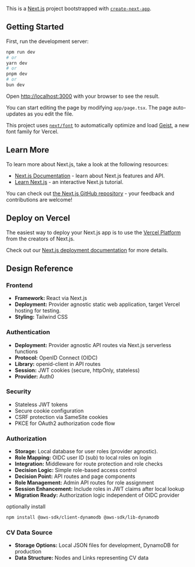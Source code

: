 This is a [Next.js](https://nextjs.org) project bootstrapped with [`create-next-app`](https://nextjs.org/docs/app/api-reference/cli/create-next-app).

## Getting Started

First, run the development server:

```bash
npm run dev
# or
yarn dev
# or
pnpm dev
# or
bun dev
```

Open [http://localhost:3000](http://localhost:3000) with your browser to see the result.

You can start editing the page by modifying `app/page.tsx`. The page auto-updates as you edit the file.

This project uses [`next/font`](https://nextjs.org/docs/app/building-your-application/optimizing/fonts) to automatically optimize and load [Geist](https://vercel.com/font), a new font family for Vercel.

## Learn More

To learn more about Next.js, take a look at the following resources:

- [Next.js Documentation](https://nextjs.org/docs) - learn about Next.js features and API.
- [Learn Next.js](https://nextjs.org/learn) - an interactive Next.js tutorial.

You can check out [the Next.js GitHub repository](https://github.com/vercel/next.js) - your feedback and contributions are welcome!

## Deploy on Vercel

The easiest way to deploy your Next.js app is to use the [Vercel Platform](https://vercel.com/new?utm_medium=default-template&filter=next.js&utm_source=create-next-app&utm_campaign=create-next-app-readme) from the creators of Next.js.

Check out our [Next.js deployment documentation](https://nextjs.org/docs/app/building-your-application/deploying) for more details.


## Design Reference

### Frontend
- **Framework:** React via Next.js
- **Deployment:** Provider agnostic static web application, target Vercel hosting for testing.
- **Styling:** Tailwind CSS

### Authentication
- **Deployment:** Provider agnostic API routes via Next.js serverless functions
- **Protocol:** OpenID Connect (OIDC)
- **Library:** openid-client in API routes
- **Session:** JWT cookies (secure, httpOnly, stateless)
- **Provider:** Auth0

### Security
- Stateless JWT tokens
- Secure cookie configuration
- CSRF protection via SameSite cookies
- PKCE for OAuth2 authorization code flow

### Authorization
- **Storage:** Local database for user roles (provider agnostic).
- **Role Mapping:** OIDC user ID (sub) to local roles on login
- **Integration:** Middleware for route protection and role checks
- **Decision Logic:** Simple role-based access control
- **Decision Point:** API routes and page components
- **Role Management:** Admin API routes for role assignment
- **Session Enhancement:** Include roles in JWT claims after local lookup
- **Migration Ready:** Authorization logic independent of OIDC provider

optionally install
```bash
npm install @aws-sdk/client-dynamodb @aws-sdk/lib-dynamodb
```

### CV Data Source
- **Storage Options:** Local JSON files for development, DynamoDB for production
- **Data Structure:** Nodes and Links representing CV data

